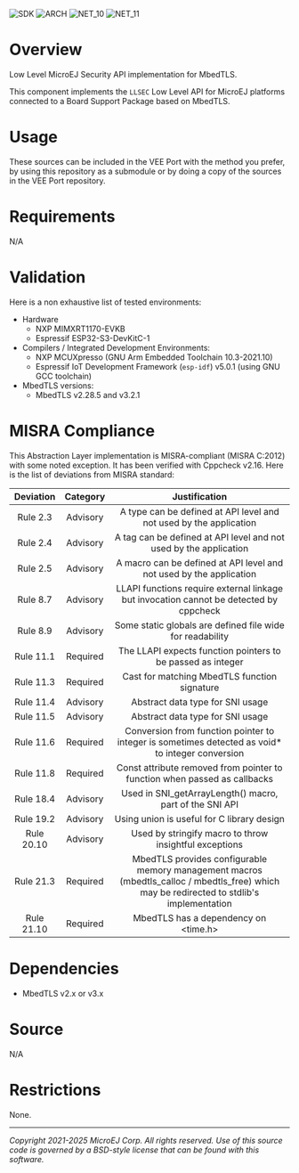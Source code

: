 ![SDK](https://shields.microej.com/endpoint?url=https://repository.microej.com/packages/badges/sdk_6.0.json)
![ARCH](https://shields.microej.com/endpoint?url=https://repository.microej.com/packages/badges/arch_8.3.json)
![NET_10](https://shields.microej.com/endpoint?url=https://repository.microej.com/packages/badges/net_10.json)
![NET_11](https://shields.microej.com/endpoint?url=https://repository.microej.com/packages/badges/net_11.json)

# Overview

Low Level MicroEJ Security API implementation for MbedTLS.

This component implements the `LLSEC` Low Level API for MicroEJ platforms connected to a Board Support Package based on MbedTLS.

# Usage

These sources can be included in the VEE Port with the method you prefer, by using this repository as a submodule or by doing a copy of the sources in the VEE Port repository.

# Requirements

N/A

# Validation

Here is a non exhaustive list of tested environments:
- Hardware
    - NXP MIMXRT1170-EVKB
    - Espressif ESP32-S3-DevKitC-1
- Compilers / Integrated Development Environments:
    - NXP MCUXpresso (GNU Arm Embedded Toolchain 10.3-2021.10)
    - Espressif IoT Development Framework (``esp-idf``) v5.0.1 (using GNU GCC toolchain)
- MbedTLS versions:
    - MbedTLS v2.28.5 and v3.2.1

# MISRA Compliance

This Abstraction Layer implementation is MISRA-compliant (MISRA C:2012) with some noted exception. 
It has been verified with Cppcheck v2.16. Here is the list of deviations from MISRA standard:

| Deviation  | Category | Justification                                                                          |
|:----------:|:--------:|:--------------------------------------------------------------------------------------:|
| Rule 2.3   | Advisory | A type can be defined at API level and not used by the application                     |
| Rule 2.4   | Advisory | A tag can be defined at API level and not used by the application                      |
| Rule 2.5   | Advisory | A macro can be defined at API level and not used by the application                    |
| Rule 8.7   | Advisory | LLAPI functions require external linkage but invocation cannot be detected by cppcheck |
| Rule 8.9   | Advisory | Some static globals are defined file wide for readability                              |
| Rule 11.1  | Required | The LLAPI expects function pointers to be passed as integer                            |
| Rule 11.3  | Required | Cast for matching MbedTLS function signature                                           |
| Rule 11.4  | Advisory | Abstract data type for SNI usage                                                       |
| Rule 11.5  | Advisory | Abstract data type for SNI usage                                                       |
| Rule 11.6  | Required | Conversion from function pointer to integer is sometimes detected as void* to integer conversion |
| Rule 11.8  | Required | Const attribute removed from pointer to function when passed as callbacks              |
| Rule 18.4  | Advisory | Used in SNI_getArrayLength() macro, part of the SNI API                                |
| Rule 19.2  | Advisory | Using union is useful for C library design                                             |
| Rule 20.10 | Advisory | Used by stringify macro to throw insightful exceptions                                 |
| Rule 21.3  | Required | MbedTLS provides configurable memory management macros (mbedtls_calloc / mbedtls_free) which may be redirected to stdlib's implementation |
| Rule 21.10 | Required | MbedTLS has a dependency on <time.h>                                                   |

# Dependencies

- MbedTLS v2.x or v3.x

# Source

N/A

# Restrictions

None.

	
---
_Copyright 2021-2025 MicroEJ Corp. All rights reserved._
_Use of this source code is governed by a BSD-style license that can be found with this software._